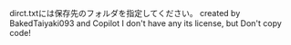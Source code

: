 dirct.txtには保存先のフォルダを指定してください。
created by BakedTaiyaki093 and Copilot
I don't have any its license, but Don't copy code! 